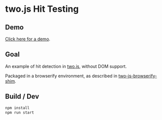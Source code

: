# two.js Hit Testing

## Demo

[Click here for a demo](https://oparisy.github.io/two-js-hit-detection/).

## Goal

An example of hit detection in [two.js](https://two.js.org/), without DOM support.

Packaged in a browserify environment, as described in [two-js-browserify-shim](https://github.com/oparisy/two-js-browserify-shim).

## Build / Dev

```bash
npm install
npm run start
```
